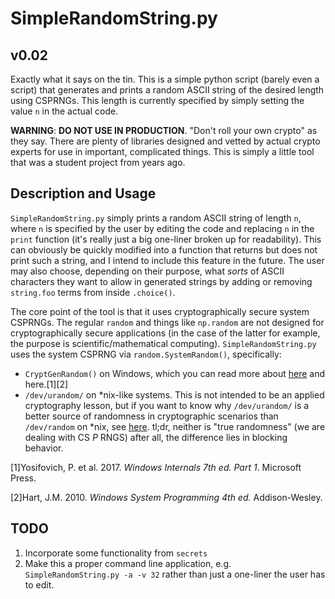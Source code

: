 # SimpleRandomString.py

## v0.02

Exactly what it says on the tin. This is a simple python script (barely even a script) that generates and prints a random ASCII string of the desired length using CSPRNGs. This length is currently specified by simply setting the value `n` in the actual code.

__WARNING__: **DO NOT USE IN PRODUCTION**. "Don't roll your own crypto" as they say. There are plenty of libraries designed and vetted by actual crypto experts for use in important, complicated things. This is simply a little tool that was a student project from years ago.

## Description and Usage

`SimpleRandomString.py` simply prints a random ASCII string of length `n`, where `n` is specified by the user by editing the code and replacing `n` in the `print` function (it's really just a big one-liner broken up for readability). This can obviously be quickly modified into a function that returns but does not print such a string, and I intend to include this feature in the future. The user may also choose, depending on their purpose, what *sorts* of ASCII characters they want to allow in generated strings by adding or removing `string.foo` terms from inside `.choice()`.


The core point of the tool is that it uses cryptographically secure system CSPRNGs. The regular `random` and things like `np.random` are not designed for cryptographically secure applications (in the case of the latter for example, the purpose is scientific/mathematical computing). `SimpleRandomString.py` uses the system CSPRNG via `random.SystemRandom()`, specifically:

* `CryptGenRandom()` on Windows, which you can read more about [here](https://msdn.microsoft.com/en-us/library/windows/desktop/aa379942(v=vs.85).aspx) and here.[1][2]
* `/dev/urandom/` on *nix-like systems. This is not intended to be an applied cryptography lesson, but if you want to know why `/dev/urandom/` is a better source of randomness in cryptographic scenarios than `/dev/random` on *nix, see [here](https://www.2uo.de/myths-about-urandom/). tl;dr, neither is "true randomness" (we are dealing with CS *P* RNGS) after all, the difference lies in blocking behavior.

[1]Yosifovich, P. et al. 2017. *Windows Internals 7th ed. Part 1*. Microsoft Press.

[2]Hart, J.M. 2010. *Windows System Programming 4th ed.* Addison-Wesley.

## TODO

1. Incorporate some functionality from `secrets`
2. Make this a proper command line application, e.g. `SimpleRandomString.py -a -v 32` rather than just a one-liner the user has to edit.
